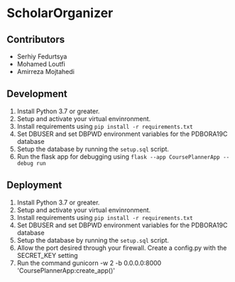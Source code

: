 # ScholarOrganizer

## Contributors
- Serhiy Fedurtsya
- Mohamed Loutfi
- Amirreza Mojtahedi

## Development
1. Install Python 3.7 or greater.
2. Setup and activate your virtual envinronment.
3. Install requirements using `pip install -r requirements.txt`
4. Set DBUSER and set DBPWD environment variables for the PDBORA19C database
5. Setup the database by running the `setup.sql` script.
6. Run the flask app for debugging using `flask --app CoursePlannerApp --debug run`

## Deployment
1. Install Python 3.7 or greater.
2. Setup and activate your virtual envinronment.
3. Install requirements using `pip install -r requirements.txt`
4. Set DBUSER and set DBPWD environment variables for the PDBORA19C database
5. Setup the database by running the `setup.sql` script.
6. Allow the port desired through your firewall.
Create a config.py with the SECRET_KEY setting
7. Run the command gunicorn -w 2 -b 0.0.0.0:8000 'CoursePlannerApp:create_app()'